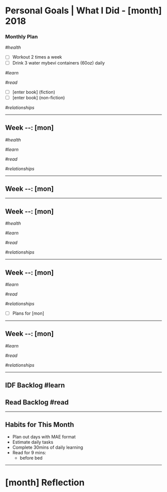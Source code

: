 Personal Goals | What I Did - [month] 2018
==============

### Monthly Plan
_#health_
- [ ] Workout 2 times a week
- [ ] Drink 3 water mybevi containers (60oz) daily

_#learn_

_#read_
- [ ] [enter book] (fiction)
- [ ] [enter book] (non-fiction)

_#relationships_

---

## Week --: [mon] 

_#health_

_#learn_

_#read_

_#relationships_
  
---

## Week --: [mon]



---

## Week --: [mon]

_#health_

_#learn_

_#read_

_#relationships_

---

## Week --: [mon]

_#learn_

_#read_

_#relationships_

- [ ] Plans for [mon]

---

## Week --: [mon]

_#learn_

_#read_

_#relationships_

---

## IDF Backlog #learn
  
## Read Backlog #read

---

## Habits for This Month
- Plan out days with MAE format
- Estimate daily tasks
- Complete 30mins of daily learning
- Read for 9 mins: 
  - before bed

---


# [month] Reflection
